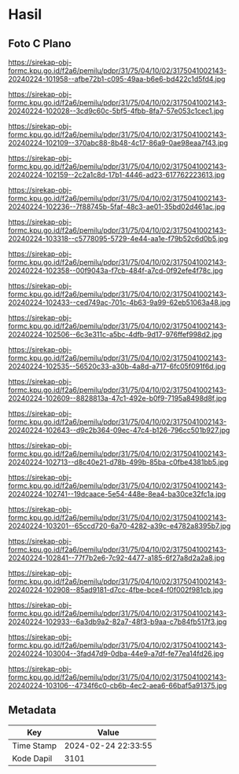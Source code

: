 # Hasil

## Foto C Plano

https://sirekap-obj-formc.kpu.go.id/f2a6/pemilu/pdpr/31/75/04/10/02/3175041002143-20240224-101958--afbe72b1-c095-49aa-b6e6-bd422c1d5fd4.jpg

https://sirekap-obj-formc.kpu.go.id/f2a6/pemilu/pdpr/31/75/04/10/02/3175041002143-20240224-102028--3cd9c60c-5bf5-4fbb-8fa7-57e053c1cec1.jpg

https://sirekap-obj-formc.kpu.go.id/f2a6/pemilu/pdpr/31/75/04/10/02/3175041002143-20240224-102109--370abc88-8b48-4c17-86a9-0ae98eaa7f43.jpg

https://sirekap-obj-formc.kpu.go.id/f2a6/pemilu/pdpr/31/75/04/10/02/3175041002143-20240224-102159--2c2a1c8d-17b1-4446-ad23-617762223613.jpg

https://sirekap-obj-formc.kpu.go.id/f2a6/pemilu/pdpr/31/75/04/10/02/3175041002143-20240224-102236--7f88745b-5faf-48c3-ae01-35bd02d461ac.jpg

https://sirekap-obj-formc.kpu.go.id/f2a6/pemilu/pdpr/31/75/04/10/02/3175041002143-20240224-103318--c5778095-5729-4e44-aa1e-f79b52c6d0b5.jpg

https://sirekap-obj-formc.kpu.go.id/f2a6/pemilu/pdpr/31/75/04/10/02/3175041002143-20240224-102358--00f9043a-f7cb-484f-a7cd-0f92efe4f78c.jpg

https://sirekap-obj-formc.kpu.go.id/f2a6/pemilu/pdpr/31/75/04/10/02/3175041002143-20240224-102433--ced749ac-701c-4b63-9a99-62eb51063a48.jpg

https://sirekap-obj-formc.kpu.go.id/f2a6/pemilu/pdpr/31/75/04/10/02/3175041002143-20240224-102506--6c3e311c-a5bc-4dfb-9d17-976ffef998d2.jpg

https://sirekap-obj-formc.kpu.go.id/f2a6/pemilu/pdpr/31/75/04/10/02/3175041002143-20240224-102535--56520c33-a30b-4a8d-a717-6fc05f091f6d.jpg

https://sirekap-obj-formc.kpu.go.id/f2a6/pemilu/pdpr/31/75/04/10/02/3175041002143-20240224-102609--8828813a-47c1-492e-b0f9-7195a8498d8f.jpg

https://sirekap-obj-formc.kpu.go.id/f2a6/pemilu/pdpr/31/75/04/10/02/3175041002143-20240224-102643--d9c2b364-09ec-47c4-b126-796cc501b927.jpg

https://sirekap-obj-formc.kpu.go.id/f2a6/pemilu/pdpr/31/75/04/10/02/3175041002143-20240224-102713--d8c40e21-d78b-499b-85ba-c0fbe4381bb5.jpg

https://sirekap-obj-formc.kpu.go.id/f2a6/pemilu/pdpr/31/75/04/10/02/3175041002143-20240224-102741--19dcaace-5e54-448e-8ea4-ba30ce32fc1a.jpg

https://sirekap-obj-formc.kpu.go.id/f2a6/pemilu/pdpr/31/75/04/10/02/3175041002143-20240224-103201--65ccd720-6a70-4282-a39c-e4782a8395b7.jpg

https://sirekap-obj-formc.kpu.go.id/f2a6/pemilu/pdpr/31/75/04/10/02/3175041002143-20240224-102841--77f7b2e6-7c92-4477-a185-6f27a8d2a2a8.jpg

https://sirekap-obj-formc.kpu.go.id/f2a6/pemilu/pdpr/31/75/04/10/02/3175041002143-20240224-102908--85ad9181-d7cc-4fbe-bce4-f0f002f981cb.jpg

https://sirekap-obj-formc.kpu.go.id/f2a6/pemilu/pdpr/31/75/04/10/02/3175041002143-20240224-102933--6a3db9a2-82a7-48f3-b9aa-c7b84fb517f3.jpg

https://sirekap-obj-formc.kpu.go.id/f2a6/pemilu/pdpr/31/75/04/10/02/3175041002143-20240224-103004--3fad47d9-0dba-44e9-a7df-fe77ea14fd26.jpg

https://sirekap-obj-formc.kpu.go.id/f2a6/pemilu/pdpr/31/75/04/10/02/3175041002143-20240224-103106--4734f6c0-cb6b-4ec2-aea6-66baf5a91375.jpg


## Metadata

| Key        | Value               |
| ---------- | ------------------- |
| Time Stamp | 2024-02-24 22:33:55 |
| Kode Dapil | 3101                |



